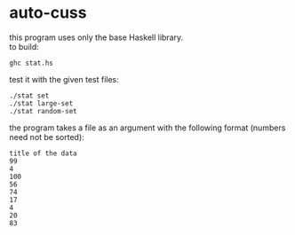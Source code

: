 # auto-cuss
this program uses only the base Haskell library.  
to build:
```shell
ghc stat.hs
```
test it with the given test files:
```shell
./stat set
./stat large-set
./stat random-set
```
the program takes a file as an argument with the following format (numbers need not be sorted):
```
title of the data
99
4
100
56
74
17
4
20
83
```
